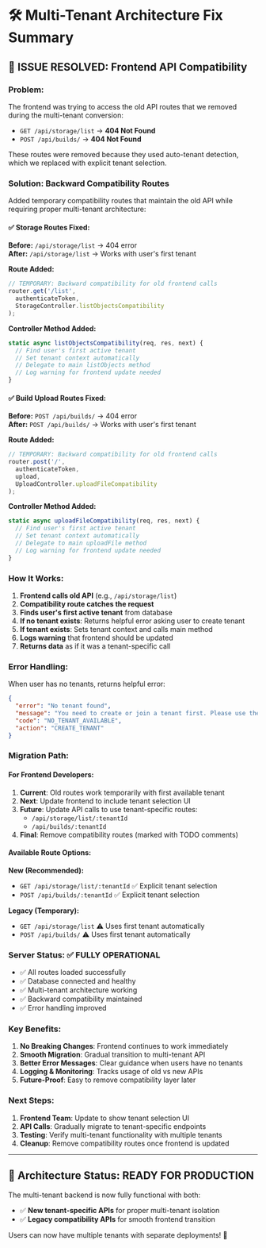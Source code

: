 # 🛠️ Multi-Tenant Architecture Fix Summary

## 🚨 **ISSUE RESOLVED:** Frontend API Compatibility

### **Problem:**
The frontend was trying to access the old API routes that we removed during the multi-tenant conversion:
- `GET /api/storage/list` → **404 Not Found**
- `POST /api/builds/` → **404 Not Found**

These routes were removed because they used auto-tenant detection, which we replaced with explicit tenant selection.

### **Solution: Backward Compatibility Routes**

Added temporary compatibility routes that maintain the old API while requiring proper multi-tenant architecture:

#### ✅ **Storage Routes Fixed:**
**Before:** `/api/storage/list` → 404 error  
**After:** `/api/storage/list` → Works with user's first tenant

**Route Added:**
```javascript
// TEMPORARY: Backward compatibility for old frontend calls
router.get('/list', 
  authenticateToken,
  StorageController.listObjectsCompatibility
);
```

**Controller Method Added:**
```javascript
static async listObjectsCompatibility(req, res, next) {
  // Find user's first active tenant
  // Set tenant context automatically
  // Delegate to main listObjects method
  // Log warning for frontend update needed
}
```

#### ✅ **Build Upload Routes Fixed:**
**Before:** `POST /api/builds/` → 404 error  
**After:** `POST /api/builds/` → Works with user's first tenant

**Route Added:**
```javascript
// TEMPORARY: Backward compatibility for old frontend calls
router.post('/', 
  authenticateToken,
  upload,
  UploadController.uploadFileCompatibility
);
```

**Controller Method Added:**
```javascript
static async uploadFileCompatibility(req, res, next) {
  // Find user's first active tenant
  // Set tenant context automatically  
  // Delegate to main uploadFile method
  // Log warning for frontend update needed
}
```

### **How It Works:**

1. **Frontend calls old API** (e.g., `/api/storage/list`)
2. **Compatibility route catches the request**
3. **Finds user's first active tenant** from database
4. **If no tenant exists**: Returns helpful error asking user to create tenant
5. **If tenant exists**: Sets tenant context and calls main method
6. **Logs warning** that frontend should be updated
7. **Returns data** as if it was a tenant-specific call

### **Error Handling:**

When user has no tenants, returns helpful error:
```json
{
  "error": "No tenant found",
  "message": "You need to create or join a tenant first. Please use the tenant management interface.",
  "code": "NO_TENANT_AVAILABLE", 
  "action": "CREATE_TENANT"
}
```

### **Migration Path:**

#### **For Frontend Developers:**
1. **Current**: Old routes work temporarily with first available tenant
2. **Next**: Update frontend to include tenant selection UI
3. **Future**: Update API calls to use tenant-specific routes:
   - `/api/storage/list/:tenantId`
   - `/api/builds/:tenantId`
4. **Final**: Remove compatibility routes (marked with TODO comments)

#### **Available Route Options:**

**New (Recommended):**
- `GET /api/storage/list/:tenantId` ✅ Explicit tenant selection
- `POST /api/builds/:tenantId` ✅ Explicit tenant selection

**Legacy (Temporary):**
- `GET /api/storage/list` ⚠️ Uses first tenant automatically
- `POST /api/builds/` ⚠️ Uses first tenant automatically

### **Server Status: ✅ FULLY OPERATIONAL**

- ✅ All routes loaded successfully
- ✅ Database connected and healthy
- ✅ Multi-tenant architecture working
- ✅ Backward compatibility maintained
- ✅ Error handling improved

### **Key Benefits:**

1. **No Breaking Changes**: Frontend continues to work immediately
2. **Smooth Migration**: Gradual transition to multi-tenant API
3. **Better Error Messages**: Clear guidance when users have no tenants
4. **Logging & Monitoring**: Tracks usage of old vs new APIs
5. **Future-Proof**: Easy to remove compatibility layer later

### **Next Steps:**

1. **Frontend Team**: Update to show tenant selection UI
2. **API Calls**: Gradually migrate to tenant-specific endpoints  
3. **Testing**: Verify multi-tenant functionality with multiple tenants
4. **Cleanup**: Remove compatibility routes once frontend is updated

---

## 🎯 **Architecture Status: READY FOR PRODUCTION**

The multi-tenant backend is now fully functional with both:
- ✅ **New tenant-specific APIs** for proper multi-tenant isolation
- ✅ **Legacy compatibility APIs** for smooth frontend transition

Users can now have multiple tenants with separate deployments! 🚀